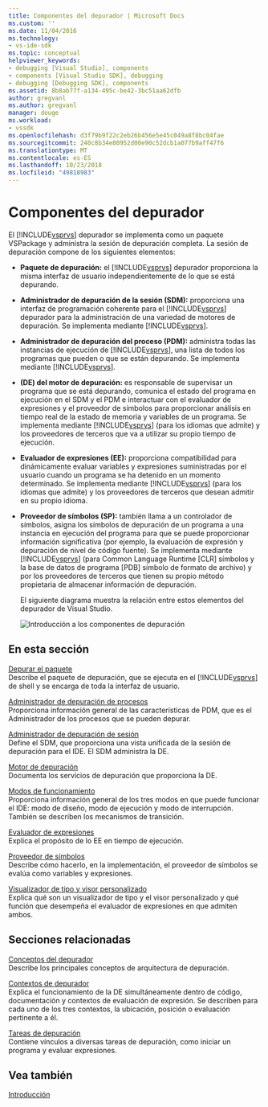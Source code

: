 ```yaml
---
title: Componentes del depurador | Microsoft Docs
ms.custom: ''
ms.date: 11/04/2016
ms.technology:
- vs-ide-sdk
ms.topic: conceptual
helpviewer_keywords:
- debugging [Visual Studio], components
- components [Visual Studio SDK], debugging
- debugging [Debugging SDK], components
ms.assetid: 8b8ab77f-a134-495c-be42-3bc51aa62dfb
author: gregvanl
ms.author: gregvanl
manager: douge
ms.workload:
- vssdk
ms.openlocfilehash: d3f79b9f22c2eb26b456e5e45c049a8f8bc04fae
ms.sourcegitcommit: 240c8b34e80952d00e90c52dcb1a077b9aff47f6
ms.translationtype: MT
ms.contentlocale: es-ES
ms.lasthandoff: 10/23/2018
ms.locfileid: "49818983"
---
```

# <a name="debugger-components"></a>Componentes del depurador
El [!INCLUDE[vsprvs](../../code-quality/includes/vsprvs_md.md)] depurador se implementa como un paquete VSPackage y administra la sesión de depuración completa. La sesión de depuración compone de los siguientes elementos:  
  
- **Paquete de depuración:** el [!INCLUDE[vsprvs](../../code-quality/includes/vsprvs_md.md)] depurador proporciona la misma interfaz de usuario independientemente de lo que se está depurando.  
  
- **Administrador de depuración de la sesión (SDM):** proporciona una interfaz de programación coherente para el [!INCLUDE[vsprvs](../../code-quality/includes/vsprvs_md.md)] depurador para la administración de una variedad de motores de depuración. Se implementa mediante [!INCLUDE[vsprvs](../../code-quality/includes/vsprvs_md.md)].  
  
- **Administrador de depuración del proceso (PDM):** administra todas las instancias de ejecución de [!INCLUDE[vsprvs](../../code-quality/includes/vsprvs_md.md)], una lista de todos los programas que pueden o que se están depurando. Se implementa mediante [!INCLUDE[vsprvs](../../code-quality/includes/vsprvs_md.md)].  
  
- **(DE) del motor de depuración:** es responsable de supervisar un programa que se está depurando, comunica el estado del programa en ejecución en el SDM y el PDM e interactuar con el evaluador de expresiones y el proveedor de símbolos para proporcionar análisis en tiempo real de la estado de memoria y variables de un programa. Se implementa mediante [!INCLUDE[vsprvs](../../code-quality/includes/vsprvs_md.md)] (para los idiomas que admite) y los proveedores de terceros que va a utilizar su propio tiempo de ejecución. 
  
- **Evaluador de expresiones (EE):** proporciona compatibilidad para dinámicamente evaluar variables y expresiones suministradas por el usuario cuando un programa se ha detenido en un momento determinado. Se implementa mediante [!INCLUDE[vsprvs](../../code-quality/includes/vsprvs_md.md)] (para los idiomas que admite) y los proveedores de terceros que desean admitir en su propio idioma.  
  
- **Proveedor de símbolos (SP):** también llama a un controlador de símbolos, asigna los símbolos de depuración de un programa a una instancia en ejecución del programa para que se puede proporcionar información significativa (por ejemplo, la evaluación de expresión y depuración de nivel de código fuente). Se implementa mediante [!INCLUDE[vsprvs](../../code-quality/includes/vsprvs_md.md)] (para Common Language Runtime [CLR] símbolos y la base de datos de programa [PDB] símbolo de formato de archivo) y por los proveedores de terceros que tienen su propio método propietaria de almacenar información de depuración.  
  
  El siguiente diagrama muestra la relación entre estos elementos del depurador de Visual Studio.  
  
  ![Introducción a los componentes de depuración](../../extensibility/debugger/media/dbugcompovrview.gif "DBugCompOvrview")  
  
## <a name="in-this-section"></a>En esta sección  
 [Depurar el paquete](../../extensibility/debugger/debug-package.md)  
 Describe el paquete de depuración, que se ejecuta en el [!INCLUDE[vsprvs](../../code-quality/includes/vsprvs_md.md)] de shell y se encarga de toda la interfaz de usuario.  
  
 [Administrador de depuración de procesos](../../extensibility/debugger/process-debug-manager.md)  
 Proporciona información general de las características de PDM, que es el Administrador de los procesos que se pueden depurar.  
  
 [Administrador de depuración de sesión](../../extensibility/debugger/session-debug-manager.md)  
 Define el SDM, que proporciona una vista unificada de la sesión de depuración para el IDE. El SDM administra la DE.  
  
 [Motor de depuración](../../extensibility/debugger/debug-engine.md)  
 Documenta los servicios de depuración que proporciona la DE.  
  
 [Modos de funcionamiento](../../extensibility/debugger/operational-modes.md)  
 Proporciona información general de los tres modos en que puede funcionar el IDE: modo de diseño, modo de ejecución y modo de interrupción. También se describen los mecanismos de transición.  
  
 [Evaluador de expresiones](../../extensibility/debugger/expression-evaluator.md)  
 Explica el propósito de lo EE en tiempo de ejecución.  
  
 [Proveedor de símbolos](../../extensibility/debugger/symbol-provider.md)  
 Describe cómo hacerlo, en la implementación, el proveedor de símbolos se evalúa como variables y expresiones.  
  
 [Visualizador de tipo y visor personalizado](../../extensibility/debugger/type-visualizer-and-custom-viewer.md)  
 Explica qué son un visualizador de tipo y el visor personalizado y qué función que desempeña el evaluador de expresiones en que admiten ambos.  
  
## <a name="related-sections"></a>Secciones relacionadas  
 [Conceptos del depurador](../../extensibility/debugger/debugger-concepts.md)  
 Describe los principales conceptos de arquitectura de depuración.  
  
 [Contextos de depurador](../../extensibility/debugger/debugger-contexts.md)  
 Explica el funcionamiento de la DE simultáneamente dentro de código, documentación y contextos de evaluación de expresión. Se describen para cada uno de los tres contextos, la ubicación, posición o evaluación pertinente a él.  
  
 [Tareas de depuración](../../extensibility/debugger/debugging-tasks.md)  
 Contiene vínculos a diversas tareas de depuración, como iniciar un programa y evaluar expresiones.  
  
## <a name="see-also"></a>Vea también  
 [Introducción](../../extensibility/debugger/getting-started-with-debugger-extensibility.md)